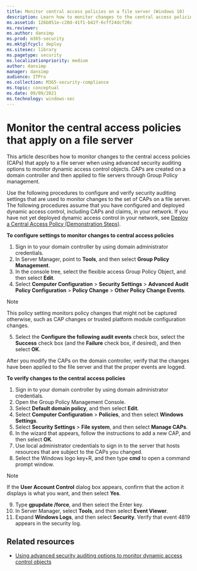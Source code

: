 ```yaml
---
title: Monitor central access policies on a file server (Windows 10)
description: Learn how to monitor changes to the central access policies that apply to a file server when using advanced security auditing options.
ms.assetid: 126b051e-c20d-41f1-b42f-6cff24dcf20c
ms.reviewer: 
ms.author: dansimp
ms.prod: m365-security
ms.mktglfcycl: deploy
ms.sitesec: library
ms.pagetype: security
ms.localizationpriority: medium
author: dansimp
manager: dansimp
audience: ITPro
ms.collection: M365-security-compliance
ms.topic: conceptual
ms.date: 09/09/2021
ms.technology: windows-sec
---
```


# Monitor the central access policies that apply on a file server


This article describes how to monitor changes to the central access policies (CAPs) that apply to a file server when using advanced security auditing options to monitor dynamic access control objects. CAPs are created on a domain controller and then applied to file servers through Group Policy management.

Use the following procedures to configure and verify security auditing settings that are used to monitor changes to the set of CAPs on a file server. The following procedures assume that you have configured and deployed dynamic access control, including CAPs and claims, in your network. If you have not yet deployed dynamic access control in your network, see [Deploy a Central Access Policy (Demonstration Steps)](/windows-server/identity/solution-guides/deploy-a-central-access-policy--demonstration-steps-).

**To configure settings to monitor changes to central access policies**

1.  Sign in to your domain controller by using domain administrator credentials.
2.  In Server Manager, point to **Tools**, and then select **Group Policy Management**.
3.  In the console tree, select the flexible access Group Policy Object, and then select **Edit**.
4.  Select **Computer Configuration** > **Security Settings** > **Advanced Audit Policy Configuration** > **Policy Change** > **Other Policy Change Events**.

   > [!NOTE] 
   > This policy setting monitors policy changes that might not be captured otherwise, such as CAP changes or trusted platform module configuration changes.
     
5.  Select the **Configure the following audit events** check box, select the **Success** check box (and the **Failure** check box, if desired), and then select **OK**.

After you modify the CAPs on the domain controller, verify that the changes have been applied to the file server and that the proper events are logged.

**To verify changes to the central access policies**

1.  Sign in to your domain controller by using domain administrator credentials.
2.  Open the Group Policy Management Console.
3.  Select **Default domain policy**, and then select **Edit**.
4.  Select **Computer Configuration** > **Policies**, and then select **Windows Settings**.
5.  Select **Security Settings** > **File system**, and then select **Manage CAPs**.
6.  In the wizard that appears, follow the instructions to add a new CAP, and then select **OK**.
7.  Use local administrator credentials to sign in to the server that hosts resources that are subject to the CAPs you changed.
8.  Select the Windows logo key+R, and then type **cmd** to open a command prompt window.

   > [!NOTE]
   > If the **User Account Control** dialog box appears, confirm that the action it displays is what you want, and then select **Yes**.
     
9.  Type **gpupdate /force**, and then select the Enter key.
10. In Server Manager, select **Tools**, and then select **Event Viewer**.
11. Expand **Windows Logs**, and then select **Security**. Verify that event 4819 appears in the security log.

## Related resources

- [Using advanced security auditing options to monitor dynamic access control objects](using-advanced-security-auditing-options-to-monitor-dynamic-access-control-objects.md)